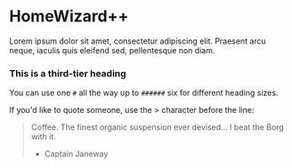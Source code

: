 # HomeWizard++

Lorem ipsum dolor sit amet, consectetur adipiscing elit. Praesent arcu neque, iaculis quis eleifend sed, pellentesque non diam.

### This is a third-tier heading

You can use  one `#` all the way up to `######` six for different heading sizes.

If you'd like to quote someone, use the > character before the line:

> Coffee. The finest organic suspension ever devised... I beat the Borg with it.
> - Captain Janeway